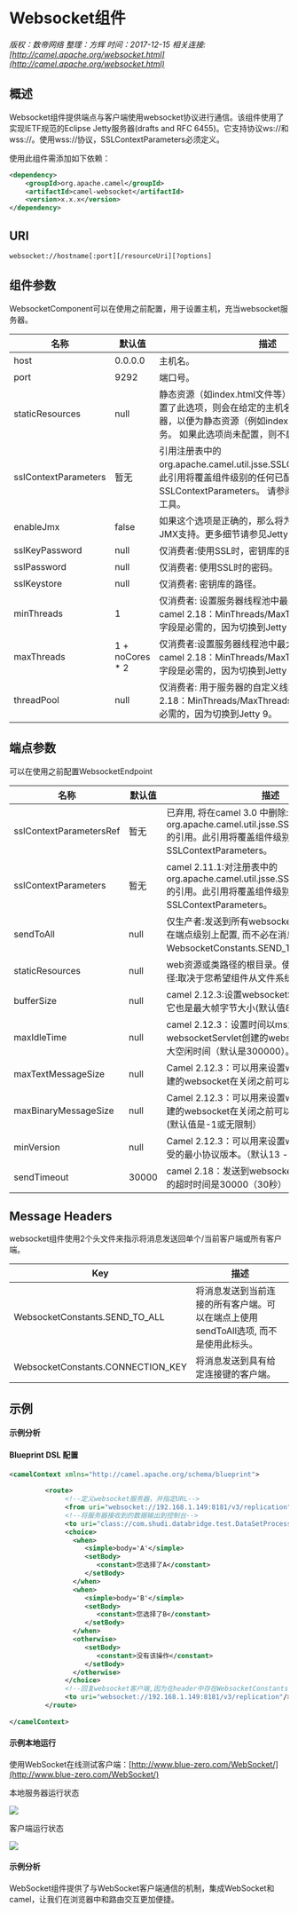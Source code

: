 # Websocket组件

*版权：数帝网络*
*整理：方辉*
*时间：2017-12-15*
*相关连接:[http://camel.apache.org/websocket.html](http://camel.apache.org/websocket.html)*

## 概述

Websocket组件提供端点与客户端使用websocket协议进行通信。该组件使用了实现IETF规范的Eclipse Jetty服务器(drafts and RFC 6455)。它支持协议ws://和wss://。使用wss://协议，SSLContextParameters必须定义。


使用此组件需添加如下依赖：
```xml
<dependency>
    <groupId>org.apache.camel</groupId>
    <artifactId>camel-websocket</artifactId>
    <version>x.x.x</version>
</dependency>
```

## URI

```
websocket://hostname[:port][/resourceUri][?options] 
```

## 组件参数
WebsocketComponent可以在使用之前配置，用于设置主机，充当websocket服务器。

名称|默认值|描述
----|----|----
host|0.0.0.0|主机名。
port|9292|端口号。
staticResources|null|静态资源（如index.html文件等）的路径。如果已经配置了此选项，则会在给定的主机名和端口上启动服务器，以便为静态资源（例如index.html文件）提供服务。 如果此选项尚未配置，则不启动服务器。
sslContextParameters|暂无|引用注册表中的org.apache.camel.util.jsse.SSLContextParameters。 此引用将覆盖组件级别的任何已配置的SSLContextParameters。 请参阅使用JSSE配置实用工具。
enableJmx|false|如果这个选项是正确的，那么将为这个端点启用Jetty JMX支持。更多细节请参见Jetty JMX支持。
sslKeyPassword|null|仅消费者:使用SSL时，密钥库的密码。
sslPassword|null|仅消费者: 使用SSL时的密码。
sslKeystore|null|仅消费者: 密钥库的路径。
minThreads|1|仅消费者: 设置服务器线程池中最小线程数的值。从camel 2.18：MinThreads/MaxThreads或threadPool字段是必需的，因为切换到Jetty 9。
maxThreads|1 + noCores * 2|仅消费者:设置服务器线程池中最大线程数的值。从camel 2.18：MinThreads/MaxThreads或threadPool字段是必需的，因为切换到Jetty 9。
threadPool|null|仅消费者: 用于服务器的自定义线程池。。从camel 2.18：MinThreads/MaxThreads或threadPool字段是必需的，因为切换到Jetty 9。

## 端点参数
可以在使用之前配置WebsocketEndpoint

名称|默认值|描述
----|----|----
sslContextParametersRef|暂无|已弃用, 将在camel 3.0 中删除:对注册表中的org.apache.camel.util.jsse.SSLContextParameters的引用。此引用将覆盖组件级别上任何配置的 SSLContextParameters。
sslContextParameters|暂无|camel 2.11.1:对注册表中的org.apache.camel.util.jsse.SSLContextParameters的引用。此引用将覆盖组件级别的任何已配置的SSLContextParameters。
sendToAll|null|仅生产者:发送到所有websocket订阅服务器。可用于在端点级别上配置, 而不必在消息上使用WebsocketConstants.SEND_TO_ALL标头。
staticResources|null|web资源或类路径的根目录。使用协议文件:或类路径:取决于您希望组件从文件系统或类路径加载资源。
bufferSize|null|camel 2.12.3:设置websocketServlet的缓冲区大小,它也是最大帧字节大小(默认值8192)。
maxIdleTime|null|camel 2.12.3：设置时间以ms为单位，websocketServlet创建的websocket在关闭之前最大空闲时间（默认是300000）。
maxTextMessageSize|null|Camel 2.12.3：可以用来设置websocketServlet创建的websocket在关闭之前可以接受的字符大小。
maxBinaryMessageSize|null|Camel 2.12.3：可以用来设置websocketServlet创建的websocket在关闭之前可以接受的字节大小。(默认值是-1或无限制）
minVersion|null|Camel 2.12.3：可以用来设置websocketServlet接受的最小协议版本。（默认13 - RFC6455版本）
sendTimeout|30000|camel 2.18：发送到websocket通道时超时。 默认的超时时间是30000（30秒）

## Message Headers
websocket组件使用2个头文件来指示将消息发送回单个/当前客户端或所有客户端。

Key|描述
----|----
WebsocketConstants.SEND_TO_ALL|将消息发送到当前连接的所有客户端。可以在端点上使用sendToAll选项, 而不是使用此标头。
WebsocketConstants.CONNECTION_KEY|将消息发送到具有给定连接键的客户端。

## 示例


#### 示例分析

#### Blueprint DSL 配置

```xml
<camelContext xmlns="http://camel.apache.org/schema/blueprint"> 
	     
		 <route>
              <!--定义websocket服务器，并指定URL-->
		      <from uri="websocket://192.168.1.149:8181/v3/replication"/> 
              <!--将服务器接收到的数据输出到控制台-->
			  <to uri="class://com.shudi.databridge.test.DataSetProcessor"/>
			  <choice>
                <when>
                   <simple>body='A'</simple>     
				   <setBody>
                      <constant>您选择了A</constant>
                   </setBody>
                </when>
                <when>
                   <simple>body='B'</simple>
				   <setBody>
                      <constant>您选择了B</constant>
                   </setBody>
                </when>
                <otherwise>
                   <setBody>
                      <constant>没有该操作</constant>
                   </setBody>
                </otherwise>
              </choice>
              <!--回复websocket客户端,因为在header中存在WebsocketConstants.CONNECTION_KEY,所以能够定位到握手的客户端-->
			  <to uri="websocket://192.168.1.149:8181/v3/replication"/>
		 </route>
		 
</camelContext>	
```

#### 示例本地运行

使用WebSocket在线测试客户端：[http://www.blue-zero.com/WebSocket/](http://www.blue-zero.com/WebSocket/) 

本地服务器运行状态

![](https://i.imgur.com/qGUIGUB.png)

客户端运行状态

![](https://i.imgur.com/YYAx4Hr.png)

#### 示例分析

WebSocket组件提供了与WebSocket客户端通信的机制，集成WebSocket和camel，让我们在浏览器中和路由交互更加便捷。


